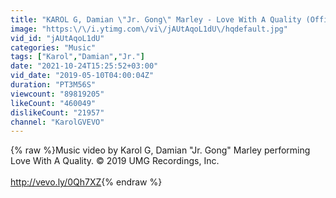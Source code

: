 ```yaml
---
title: "KAROL G, Damian \"Jr. Gong\" Marley - Love With A Quality (Official Video)"
image: "https:\/\/i.ytimg.com\/vi\/jAUtAqoL1dU\/hqdefault.jpg"
vid_id: "jAUtAqoL1dU"
categories: "Music"
tags: ["Karol","Damian","Jr."]
date: "2021-10-24T15:25:52+03:00"
vid_date: "2019-05-10T04:00:04Z"
duration: "PT3M56S"
viewcount: "89819205"
likeCount: "460049"
dislikeCount: "21957"
channel: "KarolGVEVO"
---
```

{% raw %}Music video by Karol G, Damian &quot;Jr. Gong&quot; Marley performing Love With A Quality. © 2019 UMG Recordings, Inc.<br /><br /><a rel="nofollow" target="blank" href="http://vevo.ly/0Qh7XZ">http://vevo.ly/0Qh7XZ</a>{% endraw %}
